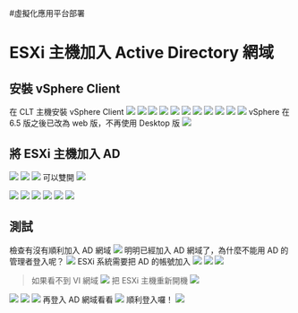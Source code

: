 #虛擬化應用平台部署

# ESXi 主機加入 Active Directory 網域
## 安裝 vSphere Client
在 CLT 主機安裝 vSphere Client
![](img/Pasted%20image%2020201125134334.png)
![](img/Pasted%20image%2020201125134547.png)
![](img/Pasted%20image%2020201125134710.png)
![](img/Pasted%20image%2020201125134950.png)
![](img/Pasted%20image%2020201125135059.png)
![](img/Pasted%20image%2020201125135207.png)
![](img/Pasted%20image%2020201125135332.png)
![](img/Pasted%20image%2020201125135405.png)
![](img/Pasted%20image%2020201125135459.png)
![](img/Pasted%20image%2020201125135531.png)
![](img/Pasted%20image%2020201125135705.png)
vSphere 在 6.5 版之後已改為 web 版，不再使用 Desktop 版
![](img/Pasted%20image%2020201125141752.png)

## 將 ESXi 主機加入 AD
![](img/Pasted%20image%2020201125141828.png)
![](img/Pasted%20image%2020201125142105.png)
![](img/Pasted%20image%2020201125142150.png)
可以雙開
![](img/Pasted%20image%2020201125142344.png)


![](img/Pasted%20image%2020201125152708.png)
![](img/Pasted%20image%2020201125153141.png)
![](img/Pasted%20image%2020201125153232.png)
![](img/Pasted%20image%2020201125153434.png)
![](img/Pasted%20image%2020201125153512.png)
![](img/Pasted%20image%2020201125154233.png)

## 測試
檢查有沒有順利加入 AD 網域
![](img/Pasted%20image%2020201125154622.png)
明明已經加入 AD 網域了，為什麼不能用 AD 的管理者登入呢？
![](img/Pasted%20image%2020201125154838.png)
ESXi 系統需要把 AD 的帳號加入
![](img/Pasted%20image%2020201125155106.png)
![](img/Pasted%20image%2020201125155227.png)
![](img/Pasted%20image%2020201125155253.png)

>如果看不到 VI 網域
![](img/Pasted%20image%2020201125160403.png)
把 ESXi 主機重新開機
![](img/Pasted%20image%2020201125160238.png)

![](img/Pasted%20image%2020201125160518.png)
![](img/Pasted%20image%2020201125160723.png)
![](img/Pasted%20image%2020201125160927.png)
再登入 AD 網域看看
![](img/Pasted%20image%2020201125163038.png)
順利登入囉！
![](img/Pasted%20image%2020201125163329.png)
